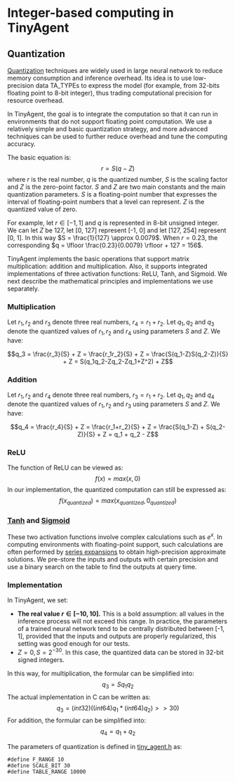 # Integer-based computing in TinyAgent

## Quantization

[Quantization](https://en.wikipedia.org/wiki/Quantization) techniques are widely used in large neural network to reduce memory consumption and inference overhead.
Its idea is to use low-precision data TA_TYPEs to express the model (for example, from 32-bits floating point to 8-bit integer), thus trading computational precision for resource overhead.

In TinyAgent, the goal is to integrate the computation so that it can run in environments that do not support floating point computation.
We use a relatively simple and basic quantization strategy, and more advanced techniques can be used to further reduce overhead and tune the computing accuracy.


The basic equation is:
$$r = S(q − Z)$$
where $r$ is the real number, $q$ is the quantized number, $S$ is the scaling factor and $Z$ is the zero-point factor.
$S$ and $Z$ are two main constants and the main quantization parameters.
$S$ is a floating-point number that expresses the interval of floating-point numbers that a level can represent.
$Z$ is the quantized value of zero.

For example, let $r \in [-1, 1]$ and $q$ is represented in 8-bit  unsigned integer.
We can let $Z$ be 127, let [0, 127] represent [-1, 0] and let [127, 254] represent [0, 1].
In this way $S = \frac{1}{127} \approx 0.0079$.
When $r = 0.23$, the corresponding $q = \lfloor \frac{0.23}{0.0079} \rfloor + 127 = 156$.

TinyAgent implements the basic operations that support matrix multiplication: addition and multiplication.
Also, it supports integrated implementations of three activation functions: ReLU, Tanh, and Sigmoid.
We next describe the mathematical principles and implementations we use separately.

### Multiplication

Let $r_1, r_2$ and $r_3$ denote three real numbers, $r_4 = r_1 + r_2$.
Let $q_1, q_2$ and $q_3$ denote the quantized values of $r_1, r_2$ and $r_4$ using parameters $S$ and $Z$.
We have:

$$q_3 = \frac{r_3}{S} + Z = \frac{r_1r_2}{S} + Z = \frac{S(q_1-Z)S(q_2-Z)}{S} + Z = S(q_1q_2-Zq_2-Zq_1+Z^2) + Z$$


### Addition

Let $r_1, r_2$ and $r_4$ denote three real numbers, $r_3 = r_1 + r_2$.
Let $q_1, q_2$ and $q_4$ denote the quantized values of $r_1, r_2$ and $r_3$ using parameters $S$ and $Z$.
We have:

$$q_4 = \frac{r_4}{S} + Z = \frac{r_1+r_2}{S} + Z = \frac{S(q_1-Z) + S(q_2-Z)}{S} + Z = q_1 + q_2 - Z$$

### ReLU

The function of ReLU can be viewed as:
$$f(x) = max(x, 0)$$
In our implementation, the quantized computation can still be expressed as:
$$f(x_{quantized}) = max(x_{quantized}, 0_{quantized})$$

### [Tanh](https://paperswithcode.com/method/tanh-activation#:~:text=Tanh%20Activation%20is%20an%20activation,for%20multi%2Dlayer%20neural%20networks.) and [Sigmoid](https://en.wikipedia.org/wiki/Sigmoid_function)

These two activation functions involve complex calculations such as $e^x$.
In computing environments with floating-point support, such calculations are often performed by [series expansions](https://en.wikipedia.org/wiki/Taylor_series) to obtain high-precision approximate solutions.
We pre-store the inputs and outputs with certain precision and use a binary search on the table to find the outputs at query time.

### Implementation

In TinyAgent, we set:

* **The real value $r \in [-10, 10].$** This is a bold assumption: all values in the inference process will not exceed this range. In practice, the parameters of a trained neural network tend to be centrally distributed between [-1, 1], provided that the inputs and outputs are properly regularized, this setting was good enough for our tests.
* $Z = 0, S = 2^{-30}.$ In this case, the quantized data can be stored in 32-bit signed integers.

In this way, for multiplication, the formular can be simplified into:
$$q_3 = Sq_1q_2$$
The actual implementation in C can be written as:
$$q_3 = (int32) ((int64) q_1 * (int64) q_2) >> 30) $$
For addition, the formular can be simplified into:
$$q_4 = q_1 + q_2$$

The parameters of quantization is defined in [tiny_agent.h](../src/integer_based/tiny_agent.h) as:
```
#define F_RANGE 10
#define SCALE_BIT 30
#define TABLE_RANGE 10000
```